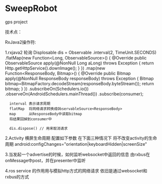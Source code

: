 # SweepRobot
gps project

技术点：

RxJava2操作符:

1.rxjava2  轮询
      Displosable dis =  Observable
                .interval(2, TimeUnit.SECONDS)
                .flatMap(new Function<Long, ObservableSource<ResponseBody>>() {
                    @Override
                    public ObservableSource<ResponseBody> apply(@NonNull Long aLong) throws Exception {
                        return Http.getHttpService().downImage();
                    }
                })
                .map(new Function<ResponseBody, Bitmap>() {
                    @Override
                    public Bitmap apply(@NonNull ResponseBody responseBody) throws Exception {
                        Bitmap bitmap=BitmapFactory.decodeStream(responseBody.byteStream());
                        return bitmap;
                    }
                })
                .subscribeOn(Schedulers.io())
                .observeOn(AndroidSchedulers.mainThread())
                .subscribe(consumer);

      interval 表示请求周期
      flatMap  将网络请求转换成ObservableSource<ResponseBody>
      map      从ResponseBody中读取bitmap
      将结果回掉到consumer中

      dis.dispose() // 用来取消请求

2.Activity 横屏生命周期
    配置如下参数 在下面三种情况下 将不改变activity的生命周期
    android:configChanges="orientation|keyboardHidden|screenSize"

3.当发起一个advertise的时候，如何监听websocket中返回的信息
    由rxbus在onMessage中post，并在presenter中监听

4.ros service 的作用用与模拟http方式的网络请求
  依旧是通过websocket和rxbus的方式



